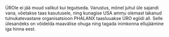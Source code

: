 ÜROle ei jää muud valikut kui tegutseda. Varustus, mõnel juhul üle
sajandi vana, võetakse taas kasutusele, ning kunagise USA ammu olemast
lakanud tulnukatevastane organisatsioon PHALANX taasluuakse ÜRO egiidi
all. Selle ülesandeks on võidelda maavälise ohuga ning tagada inimkonna
ellujäämine iga hinna eest.